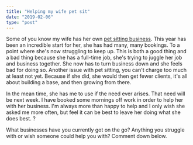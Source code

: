 ```yaml
---
title: "Helping my wife pet sit"
date: "2019-02-06"
type: "post"
---
```


Some of you know my wife has her own [pet sitting business](https://brookspetsitters.com). This year has been an incredible start for her, she has had many, many bookings. To a point where she's now struggling to keep up. This is both a good thing and a bad thing because she has a full-time job, she's trying to juggle her job and business together. She now has to turn business down and she feels bad for doing so. Another issue with pet sitting, you can't charge too much at least not yet. Because if she did, she would then get fewer clients, it's all about building a base, and then growing from there.

In the mean time, she has me to use if the need ever arises. That need will be next week. I have booked some mornings off work in order to help her with her business. I'm always more than happy to help and I only wish she asked me more often, but feel it can be best to leave her doing what she does best. ?

What businesses have you currently got on the go? Anything you struggle with or wish someone could help you with? Comment down below.
